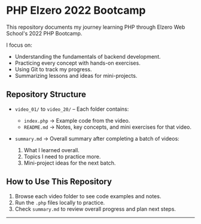 # PHP Elzero 2022 Bootcamp

This repository documents my journey learning PHP through Elzero Web School's 2022 PHP Bootcamp.  

I focus on:
- Understanding the fundamentals of backend development.
- Practicing every concept with hands-on exercises.
- Using Git to track my progress.
- Summarizing lessons and ideas for mini-projects.

## Repository Structure

- `video_01/` to `video_20/` – Each folder contains:
  - `index.php` → Example code from the video.
  - `README.md` → Notes, key concepts, and mini exercises for that video.

- `summary.md` → Overall summary after completing a batch of videos:
  1. What I learned overall.
  2. Topics I need to practice more.
  3. Mini-project ideas for the next batch.

## How to Use This Repository

1. Browse each video folder to see code examples and notes.
2. Run the `.php` files locally to practice.
3. Check `summary.md` to review overall progress and plan next steps.

---
